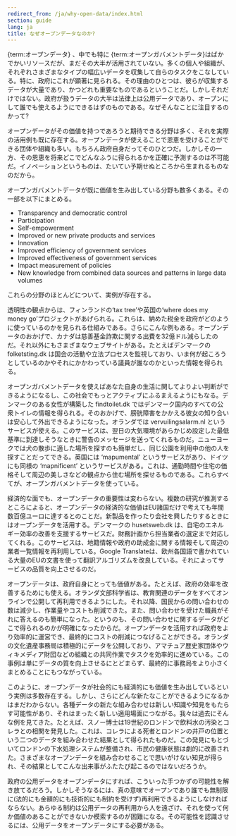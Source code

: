 ```yaml
---
redirect_from: /ja/why-open-data/index.html
section: guide
lang: ja
title: なぜオープンデータなのか?
---
```


{term:オープンデータ} 、中でも特に {term:オープンガバメントデータ}はばかでかいリソースだが、まだその大半が活用されていない。多くの個人や組織が、それぞれさまざまなタイプの幅広いデータを収集して自らのタスクをこなしている。特に、政府にこれが顕著に見られる。その理由のひとつは、彼らが収集するデータが大量であり、かつどれも重要なものであるということだ。しかしそれだけではない。政府が扱うデータの大半は法律上は公用データであり、オープンにして誰でも使えるようにできるはずのものである。なぜそんなことに注目するのかって?

オープンデータがその価値を持つであろうと期待できる分野は多く、それを実際の活用例も既に存在する。オープンデータが使えることで恩恵を受けることができる団体や組織も多い。もちろん政府自身だってそのひとつだ。しかしその一方、その恩恵を将来どこでどんなふうに得られるかを正確に予測するのは不可能だ。イノベーションというものは、たいてい予期せぬところから生まれるものなのだから。

オープンガバメントデータが既に価値を生み出している分野も数多くある。その一部を以下にまとめる。

-   Transparency and democratic control
-   Participation
-   Self-empowerment
-   Improved or new private products and services
-   Innovation
-   Improved efficiency of government services
-   Improved effectiveness of government services
-   Impact measurement of policies
-   New knowledge from combined data sources and patterns in large data volumes

これらの分野のほとんどについて、実例が存在する。

透明性の観点からは、フィンランドの‘tax tree’や英国の‘where does my money go’プロジェクトがあげられる。これらは、納めた税金を政府がどのように使っているのかを見られる仕組みである。さらにこんな例もある。オープンデータのおかげで、カナダは慈善基金詐欺に関する出費を32億ドル減らしたのだ。それ以外にもさまざまなウェブサイトがある。たとえばデンマークのfolketsting.dk は国会の活動や立法プロセスを監視しており、いま何が起ころうとしているのかやそれにかかわっている議員が誰なのかといった情報を得られる。

オープンガバメントデータを使えばあなた自身の生活に関してよりよい判断ができるようになるし、この社会でもっとアクティブにふるまえるようにもなる。デンマークのある女性が構築した findtoilet.dk ではデンマーク国内のすべての公衆トイレの情報を得られる。そのおかげで、膀胱障害をかかえる彼女の知り合いは安心して外出できるようになった。オランダでは vervuilingsalarm.nl というサービスが使える。このサービスは、翌日の大気環境があらかじめ設定した最低基準に到達しそうなときに警告のメッセージを送ってくれるものだ。ニューヨークでは犬の散歩に適した場所を探すのも簡単だし、同じ公園を利用中の他の人を探すことだってできる。英国には ‘mapumental’ というサービスがあり、ドイツにも同様の ‘mapnificent’ というサービスがある。これは、通勤時間や住宅の価格そして周辺の美しさなどの観点から住む場所を探せるものである。これらすべてが、オープンガバメントデータを使っている。

経済的な面でも、オープンデータの重要性は変わらない。複数の研究が推測するところによると、オープンデータの経済的な価値はEU諸国だけで考えても年間数百億ユーロに達するとのことだ。新製品を作ったり会社を興したりするときにはオープンデータを活用する。デンマークの husetsweb.dk は、自宅のエネルギー効率の改善を支援するサービスだ。財務計画から担当業者の選定まで対応してくれる。このサービスは、地籍情報や政府の助成金に関する情報そして周辺の業者一覧情報を再利用している。Google Translateは、欧州各国語で書かれている大量のEUの文書を使って翻訳アルゴリズムを改良している。それによってサービスの品質を向上させるのだ。

オープンデータは、政府自身にとっても価値がある。たとえば、政府の効率を改善するためにも使える。オランダ文部科学省は、教育関連のデータをすべてオンラインで公開して再利用できるようにした。それ以降、国民からの問い合わせの数は減少し、作業量やコストも削減できた。また、問い合わせを受けた職員がそれに答えるのも簡単になった。というのも、その問い合わせに関するデータがどこで得られるのかが明確になったからだ。オープンデータを活用すれば政府をより効率的に運営でき、最終的にコストの削減につなげることができる。オランダの文化遺産事務局は積極的にデータを公開しており、アマチュア歴史家団体やウィキメディア財団などの組織との共同作業でタスクを効率的に進めている。この事例は単にデータの質を向上させるにとどまらず、最終的に事務局をより小さくまとめることにもつながっている。

このように、オープンデータが社会的にも経済的にも価値を生み出しているという実例は多数存在する。しかし、さらにどんな新たなことができるようになるかはまだわからない。各種データの新たな組み合わせは新しい知識や知見をもたらす可能性があり、それはまったく新しい適用場面につながる。我々は過去にそんな例を見てきた。たとえば、スノー博士は19世紀のロンドンで飲料水の汚染とコレラとの相関を発見した。これは、コレラによる死者とロンドンの井戸の位置という二つのデータを組み合わせた結果として得られたものだ。この発見にもとづいてロンドンの下水処理システムが整備され、市民の健康状態は劇的に改善された。さまざまなオープンデータを組み合わせることで思いがけない知見が得られ、その結果としてこんな出来事がふたたび起こるのではないだろうか。

政府の公用データをオープンデータにすれば、こういった手つかずの可能性を解き放てるだろう。しかしそうなるには、真の意味でオープンであり誰でも無制限に(法的にも金額的にも技術的にも制約を受けず)再利用できるようにしなければならない。あらゆる制約は公用データの再利用から人を遠ざけ、それを使って何か価値のあることができないか模索するのが困難になる。その可能性を認識させるには、公用データをオープンデータにする必要がある。